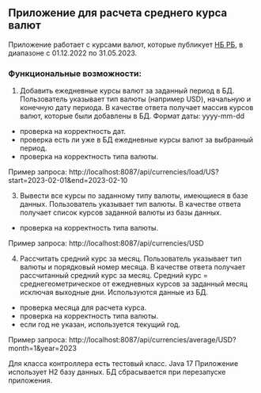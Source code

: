 ## Приложение для расчета среднего курса валют

Приложение работает с курсами валют, которые публикует [НБ РБ](https://www.nbrb.by/statistics/rates/ratesdaily), в диапазоне с 01.12.2022 по 31.05.2023. 
### Функциональные возможности:
1. Добавить ежедневные курсы валют за заданный период в БД. Пользователь указывает тип валюты (например USD), начальную и конечную дату периода. В качестве ответа получает массив курсов валют, которые были добавлены в БД. Формат даты: yyyy-mm-dd

  - проверка на корректность дат.
  - проверка есть ли уже в БД ежедневные курсы валют за выбранный период.
  - проверка на корректность типа валюты.

   Пример запроса: http://localhost:8087/api/currencies/load/US?start=2023-02-01&end=2023-02-10

3. Вывести все курсы по заданному типу валюты, имеющиеся в базе данных. Пользователь указывает тип валюты. В качестве ответа получает список курсов заданной валюты из базы данных.
  - проверка на корректность типа валюты.

   Пример запроса: http://localhost:8087/api/currencies/USD

4. Рассчитать средний курс за месяц. Пользователь указывает тип валюты и порядковый номер месяца. В качестве ответа получает рассчитанный средний курс за месяц.
      Средний курс = среднегеометрическое от ежедневных курсов за заданный месяц исключая выходные дни. Используются данные из БД.

  - проверка месяца для расчета курса.
  - проверка на корректность типа валюты.
  - если год не указан, используется текущий год.

   Пример запроса: http://localhost:8087/api/currencies/average/USD?month=1&year=2023

Для класса контроллера есть тестовый класс.
Java 17
Приложение использует H2 базу данных. БД сбрасывается при перезапуске приложения.
